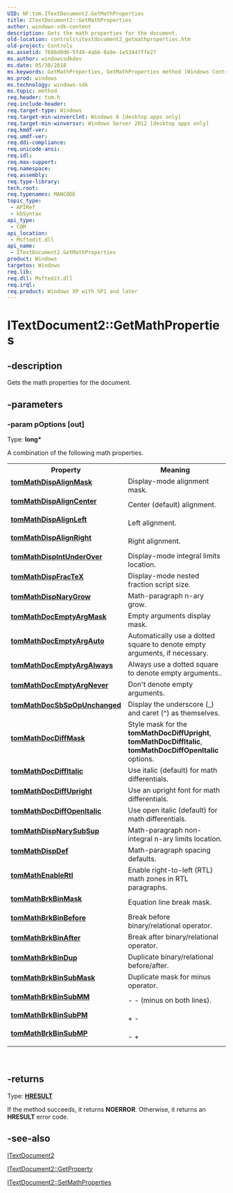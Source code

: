 ```yaml
---
UID: NF:tom.ITextDocument2.GetMathProperties
title: ITextDocument2::GetMathProperties
author: windows-sdk-content
description: Gets the math properties for the document.
old-location: controls\itextdocument2_getmathproperties.htm
old-project: Controls
ms.assetid: 7686d0d6-5f49-4ab6-8a9e-1e53447ffe27
ms.author: windowssdkdev
ms.date: 05/30/2018
ms.keywords: GetMathProperties, GetMathProperties method [Windows Controls], GetMathProperties method [Windows Controls],ITextDocument2 interface, ITextDocument2 interface [Windows Controls],GetMathProperties method, ITextDocument2.GetMathProperties, ITextDocument2::GetMathProperties, controls.itextdocument2_getmathproperties, tom/ITextDocument2::GetMathProperties, tomMathBrkBinAfter, tomMathBrkBinBefore, tomMathBrkBinDup, tomMathBrkBinMask, tomMathBrkBinSubMM, tomMathBrkBinSubMP, tomMathBrkBinSubMask, tomMathBrkBinSubPM, tomMathDispAlignCenter, tomMathDispAlignLeft, tomMathDispAlignMask, tomMathDispAlignRight, tomMathDispDef, tomMathDispFracTeX, tomMathDispIntUnderOver, tomMathDispNaryGrow, tomMathDispNarySubSup, tomMathDocDiffItalic, tomMathDocDiffMask, tomMathDocDiffOpenItalic, tomMathDocDiffUpright, tomMathDocEmptyArgAlways, tomMathDocEmptyArgAuto, tomMathDocEmptyArgMask, tomMathDocEmptyArgNever, tomMathDocSbSpOpUnchanged, tomMathEnableRtl
ms.prod: windows
ms.technology: windows-sdk
ms.topic: method
req.header: tom.h
req.include-header: 
req.target-type: Windows
req.target-min-winverclnt: Windows 8 [desktop apps only]
req.target-min-winversvr: Windows Server 2012 [desktop apps only]
req.kmdf-ver: 
req.umdf-ver: 
req.ddi-compliance: 
req.unicode-ansi: 
req.idl: 
req.max-support: 
req.namespace: 
req.assembly: 
req.type-library: 
tech.root: 
req.typenames: MANCODE
topic_type:
 - APIRef
 - kbSyntax
api_type:
 - COM
api_location:
 - Msftedit.dll
api_name:
 - ITextDocument2.GetMathProperties
product: Windows
targetos: Windows
req.lib: 
req.dll: Msftedit.dll
req.irql: 
req.product: Windows XP with SP1 and later
---
```


# ITextDocument2::GetMathProperties


## -description


Gets the math properties for the document.


## -parameters




### -param pOptions [out]

Type: <b>long*</b>

A combination of the following math properties. 

<table>
<tr>
<th>Property</th>
<th>Meaning</th>
</tr>
<tr>
<td width="40%"><a id="tomMathDispAlignMask"></a><a id="tommathdispalignmask"></a><a id="TOMMATHDISPALIGNMASK"></a><dl>
<dt><b><a href="tomconstants.htm">tomMathDispAlignMask</a></b></dt>
</dl>
</td>
<td width="60%">
Display-mode alignment mask.

</td>
</tr>
<tr>
<td width="40%"><a id="tomMathDispAlignCenter"></a><a id="tommathdispaligncenter"></a><a id="TOMMATHDISPALIGNCENTER"></a><dl>
<dt><b><a href="tomconstants.htm">tomMathDispAlignCenter</a></b></dt>
</dl>
</td>
<td width="60%">
Center (default) alignment.

</td>
</tr>
<tr>
<td width="40%"><a id="tomMathDispAlignLeft"></a><a id="tommathdispalignleft"></a><a id="TOMMATHDISPALIGNLEFT"></a><dl>
<dt><b><a href="tomconstants.htm">tomMathDispAlignLeft</a></b></dt>
</dl>
</td>
<td width="60%">
Left alignment.

</td>
</tr>
<tr>
<td width="40%"><a id="tomMathDispAlignRight"></a><a id="tommathdispalignright"></a><a id="TOMMATHDISPALIGNRIGHT"></a><dl>
<dt><b><a href="tomconstants.htm">tomMathDispAlignRight</a></b></dt>
</dl>
</td>
<td width="60%">
Right alignment.

</td>
</tr>
<tr>
<td width="40%"><a id="tomMathDispIntUnderOver"></a><a id="tommathdispintunderover"></a><a id="TOMMATHDISPINTUNDEROVER"></a><dl>
<dt><b><a href="tomconstants.htm">tomMathDispIntUnderOver</a></b></dt>
</dl>
</td>
<td width="60%">
Display-mode integral limits location.

</td>
</tr>
<tr>
<td width="40%"><a id="tomMathDispFracTeX"></a><a id="tommathdispfractex"></a><a id="TOMMATHDISPFRACTEX"></a><dl>
<dt><b><a href="tomconstants.htm">tomMathDispFracTeX</a></b></dt>
</dl>
</td>
<td width="60%">
Display-mode nested fraction script size.

</td>
</tr>
<tr>
<td width="40%"><a id="tomMathDispNaryGrow"></a><a id="tommathdispnarygrow"></a><a id="TOMMATHDISPNARYGROW"></a><dl>
<dt><b><a href="tomconstants.htm">tomMathDispNaryGrow</a></b></dt>
</dl>
</td>
<td width="60%">
Math-paragraph n-ary grow.

</td>
</tr>
<tr>
<td width="40%"><a id="tomMathDocEmptyArgMask"></a><a id="tommathdocemptyargmask"></a><a id="TOMMATHDOCEMPTYARGMASK"></a><dl>
<dt><b><a href="tomconstants.htm">tomMathDocEmptyArgMask</a></b></dt>
</dl>
</td>
<td width="60%">
Empty arguments display mask.

</td>
</tr>
<tr>
<td width="40%"><a id="tomMathDocEmptyArgAuto_"></a><a id="tommathdocemptyargauto_"></a><a id="TOMMATHDOCEMPTYARGAUTO_"></a><dl>
<dt><b><a href="tomconstants.htm">tomMathDocEmptyArgAuto </a></b></dt>
</dl>
</td>
<td width="60%">
Automatically use a dotted square to denote empty arguments, if necessary.

</td>
</tr>
<tr>
<td width="40%"><a id="tomMathDocEmptyArgAlways"></a><a id="tommathdocemptyargalways"></a><a id="TOMMATHDOCEMPTYARGALWAYS"></a><dl>
<dt><b><a href="tomconstants.htm">tomMathDocEmptyArgAlways</a></b></dt>
</dl>
</td>
<td width="60%">
Always use a dotted square to denote empty arguments..

</td>
</tr>
<tr>
<td width="40%"><a id="tomMathDocEmptyArgNever"></a><a id="tommathdocemptyargnever"></a><a id="TOMMATHDOCEMPTYARGNEVER"></a><dl>
<dt><b><a href="tomconstants.htm">tomMathDocEmptyArgNever</a></b></dt>
</dl>
</td>
<td width="60%">
Don't denote empty arguments. 

</td>
</tr>
<tr>
<td width="40%"><a id="tomMathDocSbSpOpUnchanged"></a><a id="tommathdocsbspopunchanged"></a><a id="TOMMATHDOCSBSPOPUNCHANGED"></a><dl>
<dt><b><a href="tomconstants.htm">tomMathDocSbSpOpUnchanged</a></b></dt>
</dl>
</td>
<td width="60%">
Display the underscore (_) and caret (^) as themselves.

</td>
</tr>
<tr>
<td width="40%"><a id="tomMathDocDiffMask"></a><a id="tommathdocdiffmask"></a><a id="TOMMATHDOCDIFFMASK"></a><dl>
<dt><b><a href="tomconstants.htm">tomMathDocDiffMask</a></b></dt>
</dl>
</td>
<td width="60%">
Style mask for the <b>tomMathDocDiffUpright</b>, <b>tomMathDocDiffItalic</b>, <b>tomMathDocDiffOpenItalic </b>options.

</td>
</tr>
<tr>
<td width="40%"><a id="tomMathDocDiffItalic"></a><a id="tommathdocdiffitalic"></a><a id="TOMMATHDOCDIFFITALIC"></a><dl>
<dt><b><a href="tomconstants.htm">tomMathDocDiffItalic</a></b></dt>
</dl>
</td>
<td width="60%">
Use italic (default) for math differentials.

</td>
</tr>
<tr>
<td width="40%"><a id="tomMathDocDiffUpright"></a><a id="tommathdocdiffupright"></a><a id="TOMMATHDOCDIFFUPRIGHT"></a><dl>
<dt><b><a href="tomconstants.htm">tomMathDocDiffUpright</a></b></dt>
</dl>
</td>
<td width="60%">
Use an upright font for math differentials.

</td>
</tr>
<tr>
<td width="40%"><a id="tomMathDocDiffOpenItalic"></a><a id="tommathdocdiffopenitalic"></a><a id="TOMMATHDOCDIFFOPENITALIC"></a><dl>
<dt><b><a href="tomconstants.htm">tomMathDocDiffOpenItalic</a></b></dt>
</dl>
</td>
<td width="60%">
Use open italic (default) for math differentials.

</td>
</tr>
<tr>
<td width="40%"><a id="tomMathDispNarySubSup"></a><a id="tommathdispnarysubsup"></a><a id="TOMMATHDISPNARYSUBSUP"></a><dl>
<dt><b><a href="tomconstants.htm">tomMathDispNarySubSup</a></b></dt>
</dl>
</td>
<td width="60%">
Math-paragraph non-integral n-ary limits location.

</td>
</tr>
<tr>
<td width="40%"><a id="tomMathDispDef"></a><a id="tommathdispdef"></a><a id="TOMMATHDISPDEF"></a><dl>
<dt><b><a href="tomconstants.htm">tomMathDispDef</a></b></dt>
</dl>
</td>
<td width="60%">
Math-paragraph spacing defaults.

</td>
</tr>
<tr>
<td width="40%"><a id="tomMathEnableRtl"></a><a id="tommathenablertl"></a><a id="TOMMATHENABLERTL"></a><dl>
<dt><b><a href="tomconstants.htm">tomMathEnableRtl</a></b></dt>
</dl>
</td>
<td width="60%">
Enable right-to-left (RTL) math zones in RTL paragraphs.

</td>
</tr>
<tr>
<td width="40%"><a id="tomMathBrkBinMask"></a><a id="tommathbrkbinmask"></a><a id="TOMMATHBRKBINMASK"></a><dl>
<dt><b><a href="tomconstants.htm">tomMathBrkBinMask</a></b></dt>
</dl>
</td>
<td width="60%">
Equation line break mask.

</td>
</tr>
<tr>
<td width="40%"><a id="tomMathBrkBinBefore"></a><a id="tommathbrkbinbefore"></a><a id="TOMMATHBRKBINBEFORE"></a><dl>
<dt><b><a href="tomconstants.htm">tomMathBrkBinBefore</a></b></dt>
</dl>
</td>
<td width="60%">
Break before binary/relational operator.

</td>
</tr>
<tr>
<td width="40%"><a id="tomMathBrkBinAfter"></a><a id="tommathbrkbinafter"></a><a id="TOMMATHBRKBINAFTER"></a><dl>
<dt><b><a href="tomconstants.htm">tomMathBrkBinAfter</a></b></dt>
</dl>
</td>
<td width="60%">
Break after binary/relational operator.

</td>
</tr>
<tr>
<td width="40%"><a id="tomMathBrkBinDup"></a><a id="tommathbrkbindup"></a><a id="TOMMATHBRKBINDUP"></a><dl>
<dt><b><a href="tomconstants.htm">tomMathBrkBinDup</a></b></dt>
</dl>
</td>
<td width="60%">
Duplicate binary/relational before/after.

</td>
</tr>
<tr>
<td width="40%"><a id="tomMathBrkBinSubMask"></a><a id="tommathbrkbinsubmask"></a><a id="TOMMATHBRKBINSUBMASK"></a><dl>
<dt><b><a href="tomconstants.htm">tomMathBrkBinSubMask</a></b></dt>
</dl>
</td>
<td width="60%">
Duplicate mask for minus operator.

</td>
</tr>
<tr>
<td width="40%"><a id="tomMathBrkBinSubMM"></a><a id="tommathbrkbinsubmm"></a><a id="TOMMATHBRKBINSUBMM"></a><dl>
<dt><b><a href="tomconstants.htm">tomMathBrkBinSubMM</a></b></dt>
</dl>
</td>
<td width="60%">
- - (minus on both lines).

</td>
</tr>
<tr>
<td width="40%"><a id="tomMathBrkBinSubPM"></a><a id="tommathbrkbinsubpm"></a><a id="TOMMATHBRKBINSUBPM"></a><dl>
<dt><b><a href="tomconstants.htm">tomMathBrkBinSubPM</a></b></dt>
</dl>
</td>
<td width="60%">
+ -

</td>
</tr>
<tr>
<td width="40%"><a id="tomMathBrkBinSubMP"></a><a id="tommathbrkbinsubmp"></a><a id="TOMMATHBRKBINSUBMP"></a><dl>
<dt><b><a href="tomconstants.htm">tomMathBrkBinSubMP</a></b></dt>
</dl>
</td>
<td width="60%">
- +

</td>
</tr>
</table>
 


## -returns



Type: <b><a href="https://msdn.microsoft.com/4553cafc-450e-4493-a4d4-cb6e2f274d46">HRESULT</a></b>

If the method succeeds, it returns <b>NOERROR</b>. Otherwise, it returns an <b>HRESULT</b> error code.




## -see-also




<a href="https://msdn.microsoft.com/0b0a54d7-7606-41f6-b8be-6367d9180ef4">ITextDocument2</a>



<a href="https://msdn.microsoft.com/30775a51-0e63-453e-ac94-39d4510002f0">  ITextDocument2::GetProperty</a>



<a href="https://msdn.microsoft.com/a688354b-b231-44fc-9cfb-32c8e8b1361f">  ITextDocument2::SetMathProperties</a>
 

 


